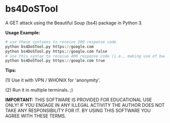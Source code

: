 # bs4DoSTool
A GET attack using the Beautiful Soup (bs4) package in Python 3.

**Usage Example:** 
```python
# use these syntaxes to receive 200 response code
python bs4DoSTool.py https://google.com
python bs4DoSTool.py https://google.com false
# use this syntax to receive 400 response code (i.e., making use of bad requests to try overwhelming a server)
python bs4DoSTool.py https://google.com true
```
**Tips:**

(1) Use it with VPN / WHONIX for 'anonymity'.

(2) Run it in multiple terminals. ;) 

**IMPORTANT:** THIS SOFTWARE IS PROVIDED FOR EDUCATIONAL USE ONLY! IF YOU ENGAGE IN ANY ILLEGAL ACTIVITY THE AUTHOR DOES NOT TAKE ANY RESPONSIBILITY FOR IT. BY USING THIS SOFTWARE YOU AGREE WITH THESE TERMS.
